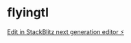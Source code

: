 # flyingtl

[Edit in StackBlitz next generation editor ⚡️](https://stackblitz.com/~/github.com/SecteurA/flyingtl)